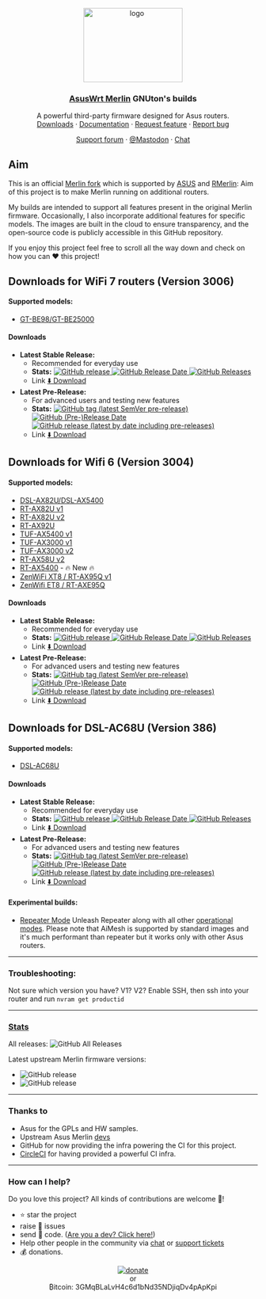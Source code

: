 <p align="center">
    <img src="http://nw-dlcdnet.asus.com/plugin/productIcons/DSL-AX82U.png" alt="logo" width="200" height="150">
</p>

<h3 align="center">
    <a href="https://github.com/RMerl/asuswrt-merlin/wiki/About-Asuswrt">AsusWrt Merlin</a> 
    GNUton's builds
</h3>

<p align="center">
  A powerful third-party firmware designed for Asus routers.
    
  <br>
  <a href="https://github.com/gnuton/asuswrt-merlin.ng?tab=readme-ov-file#%EF%B8%8F-firmware-downloads">Downloads</a>
  ·
  <a href="https://github.com/RMerl/asuswrt-merlin.ng/wiki/About-Asuswrt">Documentation</a>
  ·
  <a href="https://github.com/gnuton/asuswrt-merlin.ng/issues/new?assignees=&labels=enhancement&template=feature_request.md">Request feature</a>
  ·
  <a href="https://github.com/gnuton/asuswrt-merlin.ng/issues/new?assignees=&labels=bug&template=bug_report.md">Report bug</a>
</p>
<p align="center">
  <a href="https://www.snbforums.com/threads/gnutons-merlin-builds-for-dsl-router-386-1_2-released.70980/">Support forum</a>
  ·
  <a href="https://retro.pizza/@gnuton">@Mastodon</a>
  ·  
  <a href="https://discord.gg/pm7q6KFSzp">Chat</a>  
</p>


## Aim

This is an official [Merlin fork](https://github.com/RMerl/asuswrt-merlin.ng) which is supported by [ASUS](https://twitter.com/ASUS) and [RMerlin](https://twitter.com/RMerlinDev?ref_src=twsrc%5Egoogle%7Ctwcamp%5Eserp%7Ctwgr%5Eauthor): Aim of this project is to make Merlin running on additional routers.

My builds are intended to support all features present in the original Merlin firmware. Occasionally, I also incorporate additional features for specific models. The images are built in the cloud to ensure transparency, and the open-source code is publicly accessible in this GitHub repository.

If you enjoy this project feel free to scroll all the way down and check on how you can ❤️ this project! 


## Downloads for WiFi 7 routers (Version 3006)

#### Supported models:
* [GT-BE98/GT-BE25000](https://rog.asus.com/networking/rog-rapture-gt-be98-model)

#### Downloads

* **Latest Stable Release:**
    * Recommended for everyday use 
    * **Stats:**
    [
    ![GitHub release](https://img.shields.io/github/release/gnuton/asuswrt-merlin.ng.svg?filter=3006*)
    ![GitHub Release Date](https://img.shields.io/github/release-date/gnuton/asuswrt-merlin.ng.svg?filter=3006*)
    ![GitHub Releases](https://img.shields.io/github/downloads/gnuton/asuswrt-merlin.ng/latest/total.svg?filter=3006*)
    ](https://github.com/gnuton/asuswrt-merlin.ng/releases/latest?filter=3006*)
    * Link [⬇️ Download](https://github.com/gnuton/asuswrt-merlin.ng/releases/latest?filter=3006*)
* **Latest Pre-Release:**
    * For advanced users and testing new features 
    * **Stats:**
    [
![GitHub tag (latest SemVer pre-release)](https://img.shields.io/github/v/release/gnuton/asuswrt-merlin.ng?include_prereleases&label=pre-release&filter=3006*)
![GitHub (Pre-)Release Date](https://img.shields.io/github/release-date-pre/gnuton/asuswrt-merlin.ng?filter=3006*)
![GitHub release (latest by date including pre-releases)](https://img.shields.io/github/downloads-pre/gnuton/asuswrt-merlin.ng/latest/total?filter=3006*)
](https://github.com/gnuton/asuswrt-merlin.ng/releases/?filter=3006*)
    * Link  [⬇️ Download](https://github.com/gnuton/asuswrt-merlin.ng/releases/?filter=3006*)

## Downloads for Wifi 6 (Version 3004)
#### Supported models:
* [DSL-AX82U/DSL-AX5400](https://www.asus.com/Networking-IoT-Servers/WiFi-6/All-series/DSL-AX82U/)
* [RT-AX82U v1](https://www.asus.com/Networking-IoT-Servers/WiFi-6/All-series/RT-AX82U/)
* [RT-AX82U v2](https://www.asus.com/Networking-IoT-Servers/WiFi-6/All-series/RT-AX82U/)
* [RT-AX92U](https://www.asus.com/Networking-IoT-Servers/WiFi-Routers/ASUS-Gaming-Routers/RT-AX92U/)
* [TUF-AX5400 v1](https://www.asus.com/Networking-IoT-Servers/WiFi-Routers/ASUS-Gaming-Routers/TUF-Gaming-AX5400/)
* [TUF-AX3000 v1](https://www.asus.com/Networking-IoT-Servers/WiFi-Routers/ASUS-Gaming-Routers/TUF-Gaming-AX3000/)
* [TUF-AX3000 v2](https://www.asus.com/networking-iot-servers/wifi-routers/asus-gaming-routers/tuf-gaming-ax3000-v2/)
* [RT-AX58U v2](https://uk.store.asus.com/rt-ac58u-v2-122214131-90ig06q0-mu9b00.html)
* [RT-AX5400](https://www.asus.com/networking-iot-servers/wifi-routers/asus-wifi-routers/rt-ax5400/) - 🔥 New 🔥
* [ZenWiFi XT8 / RT-AX95Q v1](https://www.asus.com/Networking-IoT-Servers/Whole-Home-Mesh-WiFi-System/ZenWiFi-WiFi-Systems/ASUS-ZenWiFi-AX-XT8/)
* [ZenWifi ET8 / RT-AXE95Q](https://www.asus.com/networking-iot-servers/whole-home-mesh-wifi-system/zenwifi-wifi-systems/asus-zenwifi-et8/)

#### Downloads

* **Latest Stable Release:**
    * Recommended for everyday use
    * **Stats:**
    [
    ![GitHub release](https://img.shields.io/github/release/gnuton/asuswrt-merlin.ng.svg?filter=3004*)
    ![GitHub Release Date](https://img.shields.io/github/release-date/gnuton/asuswrt-merlin.ng.svg?filter=3004*)
    ![GitHub Releases](https://img.shields.io/github/downloads/gnuton/asuswrt-merlin.ng/latest/total.svg?filter=3004*)
    ](https://github.com/gnuton/asuswrt-merlin.ng/releases/latest?filter=3004*)
    * Link [⬇️ Download](https://github.com/gnuton/asuswrt-merlin.ng/releases/latest?filter=3004*)
* **Latest Pre-Release:**
    * For advanced users and testing new features
    * **Stats:**
    [
![GitHub tag (latest SemVer pre-release)](https://img.shields.io/github/v/release/gnuton/asuswrt-merlin.ng?include_prereleases&label=pre-release&filter=3004*)
![GitHub (Pre-)Release Date](https://img.shields.io/github/release-date-pre/gnuton/asuswrt-merlin.ng?filter=3004*)
![GitHub release (latest by date including pre-releases)](https://img.shields.io/github/downloads-pre/gnuton/asuswrt-merlin.ng/latest/total?filter=3004*)
](https://github.com/gnuton/asuswrt-merlin.ng/releases/?filter=3004*)
    * Link [⬇️ Download](https://github.com/gnuton/asuswrt-merlin.ng/releases/?filter=3004*)

## Downloads for DSL-AC68U (Version 386)
#### Supported models:
* [DSL-AC68U](https://www.asus.com/Networking-IoT-Servers/Modem-Routers/All-series/DSLAC68U/) 

#### Downloads

* **Latest Stable Release:**
    * Recommended for everyday use
    * **Stats:**
    [
    ![GitHub release](https://img.shields.io/github/release/gnuton/asuswrt-merlin.ng.svg?filter=386*)
    ![GitHub Release Date](https://img.shields.io/github/release-date/gnuton/asuswrt-merlin.ng.svg?filter=386*)
    ![GitHub Releases](https://img.shields.io/github/downloads/gnuton/asuswrt-merlin.ng/latest/total.svg?filter=386*)
    ](https://github.com/gnuton/asuswrt-merlin.ng/releases/latest?filter=386*)
    * Link [⬇️ Download](https://github.com/gnuton/asuswrt-merlin.ng/releases/latest?filter=386*)
* **Latest Pre-Release:**
    * For advanced users and testing new features
    * **Stats:**
    [
![GitHub tag (latest SemVer pre-release)](https://img.shields.io/github/v/release/gnuton/asuswrt-merlin.ng?include_prereleases&label=pre-release&filter=386*)
![GitHub (Pre-)Release Date](https://img.shields.io/github/release-date-pre/gnuton/asuswrt-merlin.ng?filter=386*)
![GitHub release (latest by date including pre-releases)](https://img.shields.io/github/downloads-pre/gnuton/asuswrt-merlin.ng/latest/total?filter=386*)
](https://github.com/gnuton/asuswrt-merlin.ng/releases/?filter=386*)
    * Link [⬇️ Download](https://github.com/gnuton/asuswrt-merlin.ng/releases/?filter=386*)

#### Experimental builds:
  * [Repeater Mode](https://github.com/gnuton/asuswrt-merlin.ng/releases/tag/gnuton-snapshot-feature-repeater) Unleash  Repeater along with all other [operational modes](https://www.asus.com/support/FAQ/1015007/). Please note that AiMesh is supported by standard images and it's much performant than repeater but it works only with other Asus routers.

---------------------

### Troubleshooting:
Not sure which version you have? V1? V2? Enable SSH, then ssh into your router and run ```nvram get productid```

---------------------

### [Stats](https://somsubhra.github.io/github-release-stats/?username=gnuton&repository=asuswrt-merlin.ng)

All releases:
![GitHub All Releases](https://img.shields.io/github/downloads/gnuton/asuswrt-merlin.ng/total.svg)

Latest upstream Merlin firmware versions:
* ![GitHub release](https://img.shields.io/github/tag/RMerl/asuswrt-merlin.ng.svg?filter=*3006*)
* ![GitHub release](https://img.shields.io/github/tag/RMerl/asuswrt-merlin.ng.svg?filter=*3004*)

---------------------

### Thanks to
- Asus for the GPLs and HW samples.
- Upstream Asus Merlin [devs](https://github.com/RMerl/asuswrt-merlin.ng/graphs/contributors)
- GitHub for now providing the infra powering the CI for this project.
- [CircleCI](https://circleci.com/) for having provided a powerful CI infra.

---------------------
### How can I help?
Do you love this project? All kinds of contributions are welcome 🙌!
 * ⭐️ star the project
 * raise 🐞 issues 
 * send 🙇 code. ([Are you a dev? Click here!](https://github.com/gnuton/asuswrt-merlin.ng/blob/master/www/DEV.md))
 * Help other people in the community via [chat](https://discord.com/channels/1155054060848807976/1168099691477614642) or [support tickets](https://github.com/gnuton/asuswrt-merlin.ng/issues?q=is%3Aissue+is%3Aopen+label%3Asuppport)
 * 💰 donations.

<p align="center">
  <a href="https://www.paypal.me/gnuton"><img src="www/donate.png" alt="donate" /></a>
  <br/>  
  or 
  <br/>
  ₿itcoin: 3GMqBLaLvH4c6d1bNd35NDjiqDv4pApKpi
</p>
